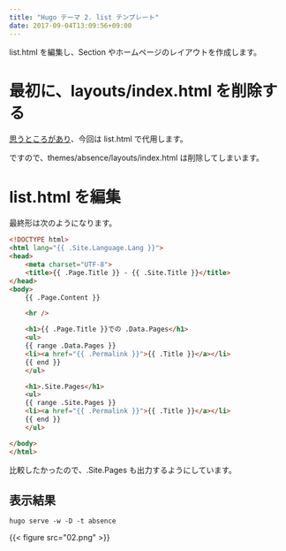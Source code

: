 ```yaml
---
title: "Hugo テーマ 2. list テンプレート"
date: 2017-09-04T13:09:56+09:00
---
```


list.html を編集し、Section やホームページのレイアウトを作成します。

<!--more-->

# 最初に、layouts/index.html を削除する

[思うところがあり](../00/#テンプレートとしては不要なのでは)、今回は list.html で代用します。

ですので、themes/absence/layouts/index.html は削除してしまいます。

# list.html を編集

最終形は次のようになります。

```html
<!DOCTYPE html>
<html lang="{{ .Site.Language.Lang }}">
<head>
    <meta charset="UTF-8">
    <title>{{ .Page.Title }} - {{ .Site.Title }}</title>
</head>
<body>
    {{ .Page.Content }}

    <hr />

    <h1>{{ .Page.Title }}での .Data.Pages</h1>
    <ul>
    {{ range .Data.Pages }}
    <li><a href="{{ .Permalink }}">{{ .Title }}</a></li>
    {{ end }}
    </ul>

    <h1>.Site.Pages</h1>
    <ul>
    {{ range .Site.Pages }}
    <li><a href="{{ .Permalink }}">{{ .Title }}</a></li>
    {{ end }}
    </ul>

</body>
</html>
```

比較したかったので、.Site.Pages も出力するようにしています。


## 表示結果

```
hugo serve -w -D -t absence
```

{{< figure src="02.png" >}}

